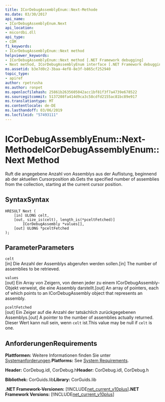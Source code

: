 ```yaml
---
title: ICorDebugAssemblyEnum::Next-Methode
ms.date: 03/30/2017
api_name:
- ICorDebugAssemblyEnum.Next
api_location:
- mscordbi.dll
api_type:
- COM
f1_keywords:
- ICorDebugAssemblyEnum::Next method
helpviewer_keywords:
- ICorDebugAssemblyEnum::Next method [.NET Framework debugging]
- Next method, ICorDebugAssemblyEnum interface [.NET Framework debugging]
ms.assetid: b3e7d0c2-3baa-4ef8-8e3f-b865cf252940
topic_type:
- apiref
author: rpetrusha
ms.author: ronpet
ms.openlocfilehash: 25861b2635605042acc1bf81f3f7a4739e678522
ms.sourcegitcommit: 5137208fa414d9ca3c58cdfd2155ac81bc89e917
ms.translationtype: MT
ms.contentlocale: de-DE
ms.lasthandoff: 03/06/2019
ms.locfileid: "57493111"
---
```

# <a name="icordebugassemblyenumnext-method"></a><span data-ttu-id="a3b30-102">ICorDebugAssemblyEnum::Next-Methode</span><span class="sxs-lookup"><span data-stu-id="a3b30-102">ICorDebugAssemblyEnum::Next Method</span></span>
<span data-ttu-id="a3b30-103">Ruft die angegebene Anzahl von Assemblys aus der Auflistung, beginnend ab der aktuellen Cursorposition ab.</span><span class="sxs-lookup"><span data-stu-id="a3b30-103">Gets the specified number of assemblies from the collection, starting at the current cursor position.</span></span>  
  
## <a name="syntax"></a><span data-ttu-id="a3b30-104">Syntax</span><span class="sxs-lookup"><span data-stu-id="a3b30-104">Syntax</span></span>  
  
```  
HRESULT Next (  
    [in] ULONG celt,  
    [out, size_is(celt), length_is(*pceltFetched)]  
        ICorDebugAssembly *values[],  
    [out] ULONG *pceltFetched  
);  
```  
  
## <a name="parameters"></a><span data-ttu-id="a3b30-105">Parameter</span><span class="sxs-lookup"><span data-stu-id="a3b30-105">Parameters</span></span>  
 `celt`  
 <span data-ttu-id="a3b30-106">[in] Die Anzahl der Assemblys abgerufen werden sollen.</span><span class="sxs-lookup"><span data-stu-id="a3b30-106">[in] The number of assemblies to be retrieved.</span></span>  
  
 `values`  
 <span data-ttu-id="a3b30-107">[out] Ein Array von Zeigern, von denen jeder zu einem ICorDebugAssembly-Objekt verweist, die eine Assembly darstellt.</span><span class="sxs-lookup"><span data-stu-id="a3b30-107">[out] An array of pointers, each of which points to an ICorDebugAssembly object that represents an assembly.</span></span>  
  
 `pceltFetched`  
 <span data-ttu-id="a3b30-108">[out] Ein Zeiger auf die Anzahl der tatsächlich zurückgegebenen Assemblys.</span><span class="sxs-lookup"><span data-stu-id="a3b30-108">[out] A pointer to the number of assemblies actually returned.</span></span> <span data-ttu-id="a3b30-109">Dieser Wert kann null sein, wenn `celt` ist.</span><span class="sxs-lookup"><span data-stu-id="a3b30-109">This value may be null if `celt` is one.</span></span>  
  
## <a name="requirements"></a><span data-ttu-id="a3b30-110">Anforderungen</span><span class="sxs-lookup"><span data-stu-id="a3b30-110">Requirements</span></span>  
 <span data-ttu-id="a3b30-111">**Plattformen:** Weitere Informationen finden Sie unter [Systemanforderungen](../../../../docs/framework/get-started/system-requirements.md).</span><span class="sxs-lookup"><span data-stu-id="a3b30-111">**Platforms:** See [System Requirements](../../../../docs/framework/get-started/system-requirements.md).</span></span>  
  
 <span data-ttu-id="a3b30-112">**Header:** CorDebug.idl, CorDebug.h</span><span class="sxs-lookup"><span data-stu-id="a3b30-112">**Header:** CorDebug.idl, CorDebug.h</span></span>  
  
 <span data-ttu-id="a3b30-113">**Bibliothek:** CorGuids.lib</span><span class="sxs-lookup"><span data-stu-id="a3b30-113">**Library:** CorGuids.lib</span></span>  
  
 <span data-ttu-id="a3b30-114">**.NET Framework-Versionen:** [!INCLUDE[net_current_v10plus](../../../../includes/net-current-v10plus-md.md)]</span><span class="sxs-lookup"><span data-stu-id="a3b30-114">**.NET Framework Versions:** [!INCLUDE[net_current_v10plus](../../../../includes/net-current-v10plus-md.md)]</span></span>
